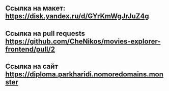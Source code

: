 ## Ссылка на макет: https://disk.yandex.ru/d/GYrKmWgJrJuZ4g
## Ссылка на pull requests https://github.com/CheNikos/movies-explorer-frontend/pull/2
## Ссылка на сайт https://diploma.parkharidi.nomoredomains.monster